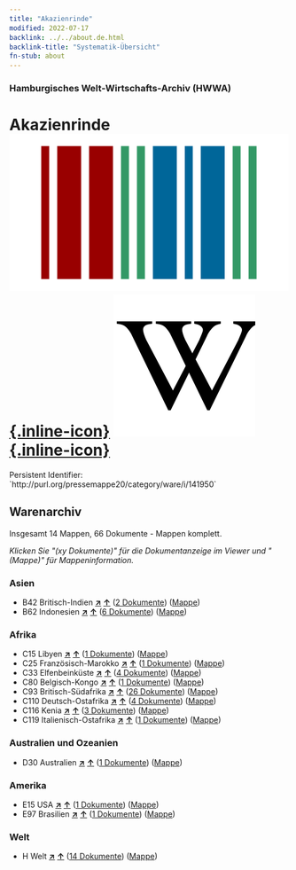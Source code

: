 ```yaml
---
title: "Akazienrinde"
modified: 2022-07-17
backlink: ../../about.de.html
backlink-title: "Systematik-Übersicht"
fn-stub: about
---
```


### Hamburgisches Welt-Wirtschafts-Archiv (HWWA)

# Akazienrinde &#160; [![Wikidata](/images/Wikidata-logo.svg "Wikidata"){.inline-icon}](http://www.wikidata.org/entity/Q1510340) [![Wikipedia](/images/Wikipedia-W.svg "Wikipedia"){.inline-icon}](https://de.wikipedia.org/wiki/Gerberlohe)

<div class="hint">Persistent Identifier: `http://purl.org/pressemappe20/category/ware/i/141950`</div>







## Warenarchiv




Insgesamt 14 Mappen, 66 Dokumente - Mappen komplett.

_Klicken Sie "(xy Dokumente)" für die Dokumentanzeige im Viewer und "(Mappe)" für Mappeninformation._




### Asien

- B42 Britisch-Indien [**&nearr;**](../../../geo/i/141189/about.de.html "Britisch-Indien (alle Mappen)") [**&uarr;**](../../../geo/about.de.html#B42 "Ländersystematik") (<a href="https://pm20.zbw.eu/iiifview/folder/wa/141950,141189" title="über: Akazienrinde : Britisch-Indien" target="_blank">2 Dokumente</a>) ([Mappe](../../../../folder/wa/1419xx/141950/1411xx/141189/about.de.html))
- B62 Indonesien [**&nearr;**](../../../geo/i/141218/about.de.html "Indonesien (alle Mappen)") [**&uarr;**](../../../geo/about.de.html#B62 "Ländersystematik") (<a href="https://pm20.zbw.eu/iiifview/folder/wa/141950,141218" title="über: Akazienrinde : Indonesien" target="_blank">6 Dokumente</a>) ([Mappe](../../../../folder/wa/1419xx/141950/1412xx/141218/about.de.html))

### Afrika

- C15 Libyen [**&nearr;**](../../../geo/i/141339/about.de.html "Libyen (alle Mappen)") [**&uarr;**](../../../geo/about.de.html#C15 "Ländersystematik") (<a href="https://pm20.zbw.eu/iiifview/folder/wa/141950,141339" title="über: Akazienrinde : Libyen" target="_blank">1 Dokumente</a>) ([Mappe](../../../../folder/wa/1419xx/141950/1413xx/141339/about.de.html))
- C25 Französisch-Marokko [**&nearr;**](../../../geo/i/141358/about.de.html "Französisch-Marokko (alle Mappen)") [**&uarr;**](../../../geo/about.de.html#C25 "Ländersystematik") (<a href="https://pm20.zbw.eu/iiifview/folder/wa/141950,141358" title="über: Akazienrinde : Französisch-Marokko" target="_blank">1 Dokumente</a>) ([Mappe](../../../../folder/wa/1419xx/141950/1413xx/141358/about.de.html))
- C33 Elfenbeinküste [**&nearr;**](../../../geo/i/141367/about.de.html "Elfenbeinküste (alle Mappen)") [**&uarr;**](../../../geo/about.de.html#C33 "Ländersystematik") (<a href="https://pm20.zbw.eu/iiifview/folder/wa/141950,141367" title="über: Akazienrinde : Elfenbeinküste" target="_blank">4 Dokumente</a>) ([Mappe](../../../../folder/wa/1419xx/141950/1413xx/141367/about.de.html))
- C80 Belgisch-Kongo [**&nearr;**](../../../geo/i/141444/about.de.html "Belgisch-Kongo (alle Mappen)") [**&uarr;**](../../../geo/about.de.html#C80 "Ländersystematik") (<a href="https://pm20.zbw.eu/iiifview/folder/wa/141950,141444" title="über: Akazienrinde : Belgisch-Kongo" target="_blank">1 Dokumente</a>) ([Mappe](../../../../folder/wa/1419xx/141950/1414xx/141444/about.de.html))
- C93 Britisch-Südafrika [**&nearr;**](../../../geo/i/141454/about.de.html "Britisch-Südafrika (alle Mappen)") [**&uarr;**](../../../geo/about.de.html#C93 "Ländersystematik") (<a href="https://pm20.zbw.eu/iiifview/folder/wa/141950,141454" title="über: Akazienrinde : Britisch-Südafrika" target="_blank">26 Dokumente</a>) ([Mappe](../../../../folder/wa/1419xx/141950/1414xx/141454/about.de.html))
- C110 Deutsch-Ostafrika [**&nearr;**](../../../geo/i/141471/about.de.html "Deutsch-Ostafrika (alle Mappen)") [**&uarr;**](../../../geo/about.de.html#C110 "Ländersystematik") (<a href="https://pm20.zbw.eu/iiifview/folder/wa/141950,141471" title="über: Akazienrinde : Deutsch-Ostafrika" target="_blank">4 Dokumente</a>) ([Mappe](../../../../folder/wa/1419xx/141950/1414xx/141471/about.de.html))
- C116 Kenia [**&nearr;**](../../../geo/i/141475/about.de.html "Kenia (alle Mappen)") [**&uarr;**](../../../geo/about.de.html#C116 "Ländersystematik") (<a href="https://pm20.zbw.eu/iiifview/folder/wa/141950,141475" title="über: Akazienrinde : Kenia" target="_blank">3 Dokumente</a>) ([Mappe](../../../../folder/wa/1419xx/141950/1414xx/141475/about.de.html))
- C119 Italienisch-Ostafrika [**&nearr;**](../../../geo/i/141477/about.de.html "Italienisch-Ostafrika (alle Mappen)") [**&uarr;**](../../../geo/about.de.html#C119 "Ländersystematik") (<a href="https://pm20.zbw.eu/iiifview/folder/wa/141950,141477" title="über: Akazienrinde : Italienisch-Ostafrika" target="_blank">1 Dokumente</a>) ([Mappe](../../../../folder/wa/1419xx/141950/1414xx/141477/about.de.html))

### Australien und Ozeanien

- D30 Australien [**&nearr;**](../../../geo/i/141621/about.de.html "Australien (alle Mappen)") [**&uarr;**](../../../geo/about.de.html#D30 "Ländersystematik") (<a href="https://pm20.zbw.eu/iiifview/folder/wa/141950,141621" title="über: Akazienrinde : Australien" target="_blank">1 Dokumente</a>) ([Mappe](../../../../folder/wa/1419xx/141950/1416xx/141621/about.de.html))

### Amerika

- E15 USA [**&nearr;**](../../../geo/i/141653/about.de.html "USA (alle Mappen)") [**&uarr;**](../../../geo/about.de.html#E15 "Ländersystematik") (<a href="https://pm20.zbw.eu/iiifview/folder/wa/141950,141653" title="über: Akazienrinde : USA" target="_blank">1 Dokumente</a>) ([Mappe](../../../../folder/wa/1419xx/141950/1416xx/141653/about.de.html))
- E97 Brasilien [**&nearr;**](../../../geo/i/141697/about.de.html "Brasilien (alle Mappen)") [**&uarr;**](../../../geo/about.de.html#E97 "Ländersystematik") (<a href="https://pm20.zbw.eu/iiifview/folder/wa/141950,141697" title="über: Akazienrinde : Brasilien" target="_blank">1 Dokumente</a>) ([Mappe](../../../../folder/wa/1419xx/141950/1416xx/141697/about.de.html))

### Welt

- H Welt [**&nearr;**](../../../geo/i/141728/about.de.html "Welt (alle Mappen)") [**&uarr;**](../../../geo/about.de.html#H "Ländersystematik") (<a href="https://pm20.zbw.eu/iiifview/folder/wa/141950,141728" title="über: Akazienrinde : Welt" target="_blank">14 Dokumente</a>) ([Mappe](../../../../folder/wa/1419xx/141950/1417xx/141728/about.de.html))








